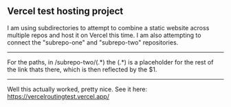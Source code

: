 ## Vercel test hosting project

I am using subdirectories to attempt to combine a static website across multiple repos and host it on Vercel this time. I am also attempting to connect the "subrepo-one" and "subrepo-two" repositories.

---

For the paths, in /subrepo-two/(.\*) the (.\*) is a placeholder for the rest of the link thats there, which is then reflected by the $1.

---

Well this actually worked, pretty nice.
See it here: https://vercelroutingtest.vercel.app/
